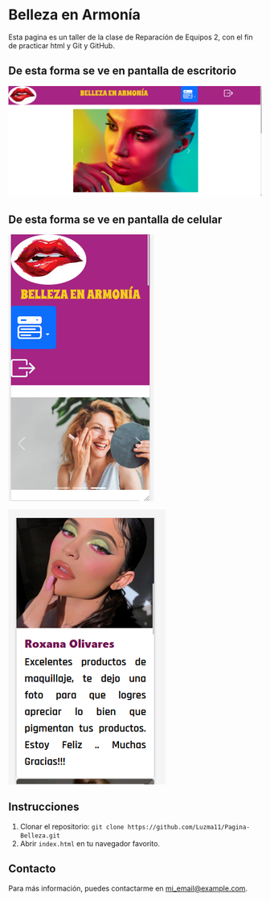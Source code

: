 # Belleza en Armonía

Esta pagina es un taller de la clase de Reparación de Equipos 2, con el fin de practicar html y Git y GitHub.

## De esta forma se ve en pantalla de escritorio
![alt text](Img/L1.png)

## De esta forma se ve en pantalla de celular
![alt text](Img/L2.png)

![alt text](Img/L3.png)

## Instrucciones
1. Clonar el repositorio: `git clone https://github.com/Luzma11/Pagina-Belleza.git`
2. Abrir `index.html` en tu navegador favorito.

## Contacto
Para más información, puedes contactarme en [mi_email@example.com](luz.arias@gmail.com).

